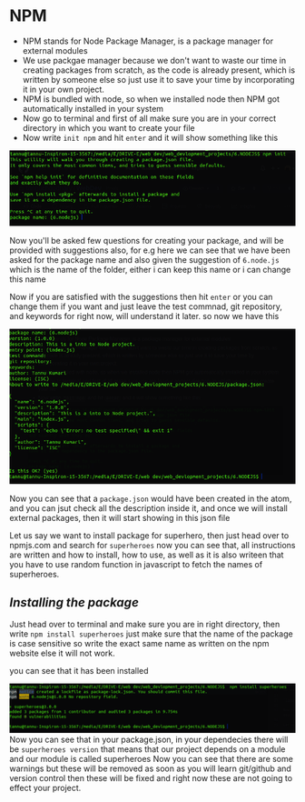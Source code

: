 # NPM 
* NPM stands for Node Package Manager, is a package manager for external modules
* We use packgae manager because we don't want to waste our time in creating packages from scratch, as the code is already present, which is written by someone else so just use it to save your time by incorporating it in your own project.
* NPM is bundled with node, so when we installed node then NPM got automatically installed in your system  
* Now go to terminal and first of all make sure you are in your correct directory in which you want to create your file
* Now write ``` init npm ``` and hit ``` enter ``` and it will show something like this

![image](https://github.com/tannuchoudhary/WebDev/blob/main/Images/npm%20init.png)

Now you'll be asked few questions for creating your package, and will be provided with suggestions also, for e.g here we can see that we have been asked for the package name and also given the suggestion of ``` 6.node.js ``` which is the name of the folder, either i can keep this name or i can change this name

Now if you are satisfied with the suggestions then hit ``` enter ``` or you can change them if you want and just leave the test commnad, git repository, and keywords for right now, will understand it later.
so now we  have this

![image](https://github.com/tannuchoudhary/WebDev/blob/main/Images/npm%20init2.png)

Now you can see that a ``` package.json ``` would have been created in the atom, and you can jsut check all the description inside it, and once we will install external packages, then it will start showing in this json file

Let us say we want to install package for superhero, then just head over to npmjs.com and search for ``` superheroes ``` now you can see that, all instructions are written and how to install, how to use, as well as it is also writeen that you have to use random function in javascript to fetch the names of superheroes.

 ## *Installing the package*
 
 Just head over to terminal and make sure you are in right directory, then write ``` npm install superheroes ``` just make sure that the name of the package is case sensitive so write the exact same name as written on the npm website else it will not work.
 
 you can see that it has been installed
 
 ![image](https://github.com/tannuchoudhary/WebDev/blob/main/Images/npm%20package.png)
 Now you can see that in your package.json, in your dependecies there will be ``` superheroes version ``` that means that our project depends on a module and our module is called superheroes
 Now you can see that there are some warnings but these will be removed as soon as you will learn git/github and version control then these will be fixed and right now these are not going to effect your project.
